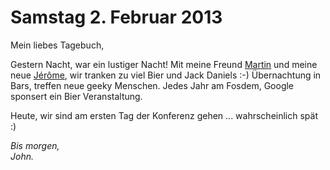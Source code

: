 Samstag 2. Februar 2013
========

Mein liebes Tagebuch,

Gestern Nacht, war ein lustiger Nacht! Mit meine Freund [Martin](http://www.twitter.com/martinzack "Martin-Zack auf Twitter") und meine neue [Jérôme](https://twitter.com/phollow "phollow auf Twitter"), wir tranken zu viel Bier und Jack Daniels :-) Übernachtung in Bars, treffen neue geeky Menschen. Jedes Jahr am Fosdem, Google sponsert ein Bier Veranstaltung.

Heute, wir sind am ersten Tag der Konferenz gehen ... wahrscheinlich spät :)  

_Bis morgen,_   
_John._